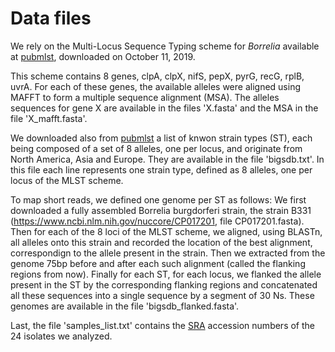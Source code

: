 # Data files

We rely on the Multi-Locus Sequence Typing scheme for *Borrelia* available 
at <a href="https://pubmlst.org/borrelia/">pubmlst</a>, downloaded on 
October 11, 2019.

This scheme contains 8 genes, clpA, clpX, nifS, pepX, pyrG, recG, rplB, uvrA. 
For each of these genes, the available alleles were aligned using MAFFT to 
form a multiple sequence alignment (MSA). 
The alleles sequences for gene X are available in the files 'X.fasta' and the 
MSA in the file 'X_mafft.fasta'.

We downloaded also from <a href="https://pubmlst.org/borrelia/">pubmlst</a> a list 
of knwon strain types (ST), each being composed of a set of 8 alleles, one per
locus, and originate from North America, Asia and Europe. 
They are available in the file 'bigsdb.txt'. In this file each line represents one
strain type, defined as 8 alleles, one per locus of the MLST scheme.

To map short reads, we defined one genome per ST as follows:
We first downloaded a fully assembled Borrelia burgdorferi strain, the strain B331 
(https://www.ncbi.nlm.nih.gov/nuccore/CP017201, file CP017201.fasta). Then for each of 
the 8 loci of the MLST scheme, we aligned, using BLASTn, all alleles onto this strain 
and recorded the location of the best alignment, correspondign to the allele present 
in the strain. Then we extracted from the genome 75bp before and after each such 
alignment (called the flanking regions from now). Finally for each ST, for each locus, 
we flanked the allele present in the ST by the corresponding flanking regions and concatenated 
all these sequences into a single sequence by a segment of 30 Ns. These genomes are
available in the file 'bigsdb_flanked.fasta'.

Last, the file 'samples_list.txt' contains the <a href="https://www.ncbi.nlm.nih.gov/sra">SRA</a> 
accession numbers of the 24 isolates we analyzed.
